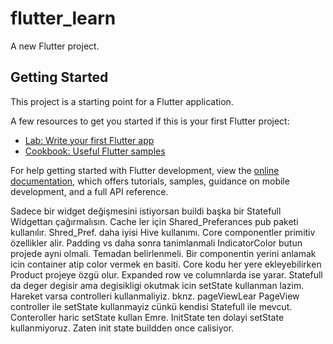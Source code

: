 # flutter_learn

A new Flutter project.

## Getting Started

This project is a starting point for a Flutter application.

A few resources to get you started if this is your first Flutter project:

- [Lab: Write your first Flutter app](https://docs.flutter.dev/get-started/codelab)
- [Cookbook: Useful Flutter samples](https://docs.flutter.dev/cookbook)

For help getting started with Flutter development, view the
[online documentation](https://docs.flutter.dev/), which offers tutorials,
samples, guidance on mobile development, and a full API reference.

Sadece bir widget değişmesini istiyorsan buildi başka bir Statefull Widgettan çağırmalısın.
Cache ler için Shared_Preferances pub paketi kullanılır.
Shred_Pref. daha iyisi Hive kullanımı.
Core componentler primitiv özellikler alir. Padding vs daha sonra tanimlanmali
IndicatorColor butun projede ayni olmali. Temadan belirlenmeli.
Bir componentin yerini anlamak icin container atip color vermek en basiti.
Core kodu her yere ekleyebilirken Product projeye özgü olur.
Expanded row ve columnlarda ise yarar.
Statefull da deger degisir ama degisikligi okutmak icin setState kullanman lazim.
Hareket varsa controlleri kullanmaliyiz. bknz. pageViewLear
PageView controller ile setState kullanmayiz cünkü kendisi Statefull ile mevcut.
Conteroller haric setState kullan Emre.
InitState ten dolayi setState kullanmiyoruz. Zaten init state buildden once calisiyor.